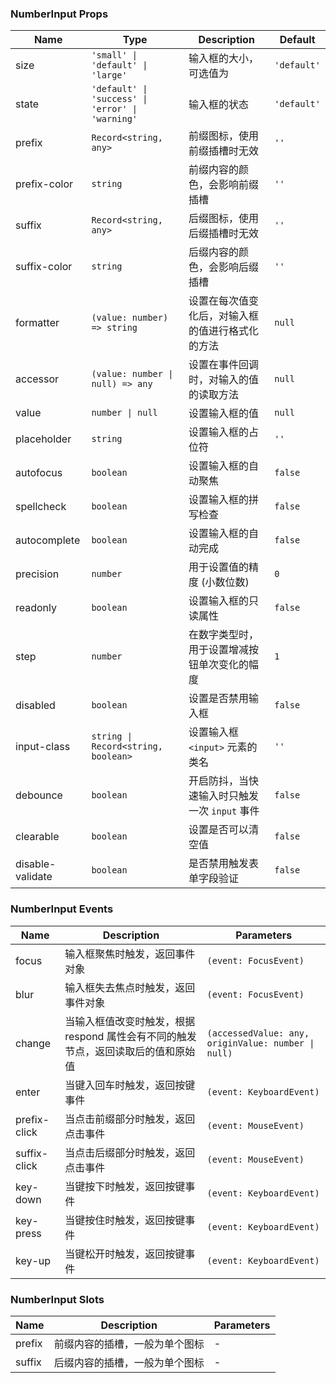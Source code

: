 ### NumberInput Props

| Name         | Type             | Description                                               | Default    |
| ------------ | ---------------- | -------------------------------------------------- | --------- |
| size         | `'small' \| 'default' \| 'large'`           | 输入框的大小，可选值为 | `'default'` |
| state        | `'default' \| 'success' \| 'error' \| 'warning'`           | 输入框的状态                                   | `'default'` |
| prefix       | `Record<string, any>`           | 前缀图标，使用前缀插槽时无效                 | `''`        |
| prefix-color | `string`           | 前缀内容的颜色，会影响前缀插槽                     | `''`        |
| suffix       | `Record<string, any>`           | 后缀图标，使用后缀插槽时无效                 | `''`        |
| suffix-color | `string`           | 后缀内容的颜色，会影响后缀插槽                     | `''`        |
| formatter    | `(value: number) => string`         | 设置在每次值变化后，对输入框的值进行格式化的方法   | `null`      |
| accessor     | `(value: number \| null) => any`         | 设置在事件回调时，对输入的值的读取方法             | `null`      |
| value        | `number \| null` | 设置输入框的值                                     | `null`        |
| placeholder  | `string`           | 设置输入框的占位符                                 | `''`        |
| autofocus    | `boolean`          | 设置输入框的自动聚焦                               | `false`     |
| spellcheck   | `boolean`          | 设置输入框的拼写检查                               | `false`     |
| autocomplete | `boolean`           | 设置输入框的自动完成                               | `false`     |
| precision    | `number`           | 用于设置值的精度 (小数位数)          | `0`         |
| readonly     | `boolean`          | 设置输入框的只读属性                               | `false`     |
| step         | `number`           | 在数字类型时，用于设置增减按钮单次变化的幅度       | `1`         |
| disabled     | `boolean`          | 设置是否禁用输入框                                 | `false`     |
| input-class  | `string \| Record<string, boolean>` | 设置输入框 `<input>` 元素的类名                        | `''`        |
| debounce     | `boolean`          | 开启防抖，当快速输入时只触发一次 `input` 事件        | `false`     |
| clearable    | `boolean`          | 设置是否可以清空值                                                                                | `false`     |
| disable-validate | `boolean`                           | 是否禁用触发表单字段验证                                                         | `false`                 |

### NumberInput Events

| Name            | Description                                                                              | Parameters                       |
| --------------- | --------------------------------------------------------------------------------- | -------------------------- |
| focus        | 输入框聚焦时触发，返回事件对象                                                    | `(event: FocusEvent)`                 |
| blur         | 输入框失去焦点时触发，返回事件对象                                                | `(event: FocusEvent)`                  |
| change       | 当输入框值改变时触发，根据 respond 属性会有不同的触发节点，返回读取后的值和原始值 | `(accessedValue: any, originValue: number \| null)` |
| enter        | 当键入回车时触发，返回按键事件                                                    | `(event: KeyboardEvent)`                 |
| prefix-click | 当点击前缀部分时触发，返回点击事件                                                | `(event: MouseEvent)`                 |
| suffix-click | 当点击后缀部分时触发，返回点击事件                                                | `(event: MouseEvent)`                 |
| key-down     | 当键按下时触发，返回按键事件                                                      | `(event: KeyboardEvent)`               |
| key-press    | 当键按住时触发，返回按键事件                                                      | `(event: KeyboardEvent)`              |
| key-up       | 当键松开时触发，返回按键事件                                                      | `(event: KeyboardEvent)`                 |

### NumberInput Slots

| Name   | Description                           | Parameters |
| ------ | ------------------------------ | --- |
| prefix | 前缀内容的插槽，一般为单个图标 | - |
| suffix | 后缀内容的插槽，一般为单个图标 | - |

